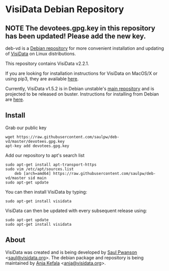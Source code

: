 # VisiData Debian Repository

## NOTE The devotees.gpg.key in this repository has been updated! Please add the new key.

deb-vd is a [Debian repository](https://wiki.debian.org/DebianRepository) for more convenient installation and updating of [VisiData](https://github.com/saulpw/visidata) on Linux distributions.

This repository contains VisiData v2.2.1.

If you are looking for installation instructions for VisiData on MacOS/X or using pip3, they are available [here](https://github.com/saulpw/visidata/blob/stable/README.md#installation).

Currently, VisiData v1.5.2 is in Debian unstable's [main repository](https://launchpad.net/ubuntu/+source/visidata) and is projected to be released on buster. Instructions for installing from Debian are [here](https://github.com/saulpw/visidata#install-via-apt).

## Install

Grab our public key
```
wget https://raw.githubusercontent.com/saulpw/deb-vd/master/devotees.gpg.key
apt-key add devotees.gpg.key
```

Add our repository to apt's search list
```
sudo apt-get install apt-transport-https
sudo vim /etc/apt/sources.list
    deb [arch=amd64] https://raw.githubusercontent.com/saulpw/deb-vd/master sid main
sudo apt-get update
```
You can then install VisiData by typing:
```
sudo apt-get install visidata
```

VisiData can then be updated with every subsequent release using:
```
sudo apt-get update
sudo apt-get install visidata
```

## About
VisiData was created and is being developed by [Saul Pwanson](http://saul.pw) &lt;saul@visidata.org&gt;. The debian package and repository is being maintained by [Anja Kefala](https://github.com/anjakefala) &lt;anja@visidata.org&gt;.
